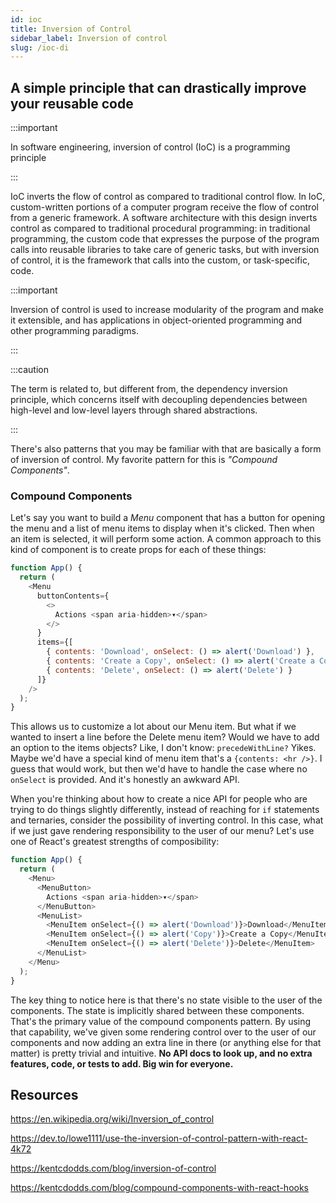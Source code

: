 ```yaml
---
id: ioc
title: Inversion of Control
sidebar_label: Inversion of control
slug: /ioc-di
---
```


## A simple principle that can drastically improve your reusable code

:::important

In software engineering, inversion of control (IoC) is a programming principle

:::

IoC inverts the flow of control as compared to traditional control flow. In IoC, custom-written portions of a computer program receive the flow of control from a generic framework. A software architecture with this design inverts control as compared to traditional procedural programming: in traditional programming, the custom code that expresses the purpose of the program calls into reusable libraries to take care of generic tasks, but with inversion of control, it is the framework that calls into the custom, or task-specific, code.

:::important

Inversion of control is used to increase modularity of the program and make it extensible, and has applications in object-oriented programming and other programming paradigms.

:::

:::caution

The term is related to, but different from, the dependency inversion principle, which concerns itself with decoupling dependencies between high-level and low-level layers through shared abstractions.

:::

There's also patterns that you may be familiar with that are basically a form of inversion of control. My favorite pattern for this is _"Compound Components"_.

### Compound Components

Let's say you want to build a _Menu_ component that has a button for opening the menu and a list of menu items to display when it's clicked. Then when an item is selected, it will perform some action. A common approach to this kind of component is to create props for each of these things:

```javascript
function App() {
  return (
    <Menu
      buttonContents={
        <>
          Actions <span aria-hidden>▾</span>
        </>
      }
      items={[
        { contents: 'Download', onSelect: () => alert('Download') },
        { contents: 'Create a Copy', onSelect: () => alert('Create a Copy') },
        { contents: 'Delete', onSelect: () => alert('Delete') }
      ]}
    />
  );
}
```

This allows us to customize a lot about our Menu item. But what if we wanted to insert a line before the Delete menu item? Would we have to add an option to the items objects? Like, I don't know: `precedeWithLine?` Yikes. Maybe we'd have a special kind of menu item that's a `{contents: <hr />}`. I guess that would work, but then we'd have to handle the case where no `onSelect` is provided. And it's honestly an awkward API.

When you're thinking about how to create a nice API for people who are trying to do things slightly differently, instead of reaching for `if` statements and ternaries, consider the possibility of inverting control. In this case, what if we just gave rendering responsibility to the user of our menu? Let's use one of React's greatest strengths of composibility:

```javascript
function App() {
  return (
    <Menu>
      <MenuButton>
        Actions <span aria-hidden>▾</span>
      </MenuButton>
      <MenuList>
        <MenuItem onSelect={() => alert('Download')}>Download</MenuItem>
        <MenuItem onSelect={() => alert('Copy')}>Create a Copy</MenuItem>
        <MenuItem onSelect={() => alert('Delete')}>Delete</MenuItem>
      </MenuList>
    </Menu>
  );
}
```

The key thing to notice here is that there's no state visible to the user of the components. The state is implicitly shared between these components. That's the primary value of the compound components pattern. By using that capability, we've given some rendering control over to the user of our components and now adding an extra line in there (or anything else for that matter) is pretty trivial and intuitive. **No API docs to look up, and no extra features, code, or tests to add. Big win for everyone.**

## Resources

https://en.wikipedia.org/wiki/Inversion_of_control

https://dev.to/lowe1111/use-the-inversion-of-control-pattern-with-react-4k72

https://kentcdodds.com/blog/inversion-of-control

https://kentcdodds.com/blog/compound-components-with-react-hooks
